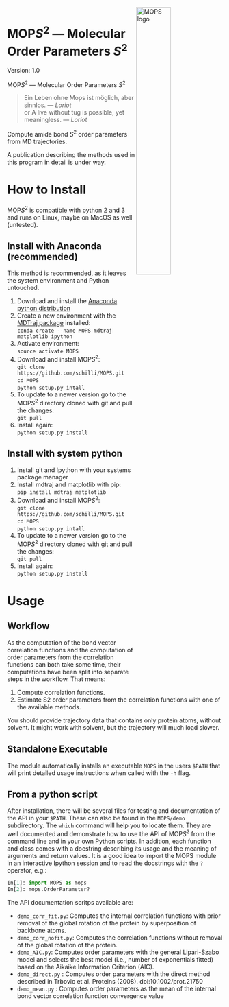 <!-- Logo from https://pixabay.com/p-827711 ; License: CC0 Public Domain, Free for commercial use, No attribution required -->
<a href="https://github.com/schilli/MOPS">
    <img src="https://github.com/schilli/MOPS/blob/master/mops_small.png" alt="MOPS logo" title="MOPS" align="right" width=40% />
</a> 

# MOP*S*<sup>2</sup> &mdash; Molecular Order Parameters *S*<sup>2</sup>

Version: 1.0

MOP*S*<sup>2</sup> &mdash; Molecular Order Parameters *S*<sup>2</sup>

> Ein Leben ohne Mops ist möglich, aber sinnlos. &mdash; *Loriot*  
or 
> A live without tug is possible, yet meaningless. &mdash; *Loriot*  

Compute amide bond *S*<sup>2</sup> order parameters from MD trajectories.

A publication describing the methods used in this program in detail is under way.

# How to Install
MOP*S*<sup>2</sup> is compatible with python 2 and 3 and runs on Linux, maybe on MacOS as well (untested).  

## Install with Anaconda (recommended)
This method is recommended, as it leaves the system environment and Python untouched.

1. Download and install the [Anaconda python distribution](https://www.continuum.io/downloads "Continuum Analytics Anaconda download")
2. Create a new environment with the [MDTraj package](https://github.com/mdtraj/mdtraj "MDTraj") installed:  
`conda create --name MOPS mdtraj matplotlib ipython`
3. Activate environment:  
`source activate MOPS`
4. Download and install MOP*S*<sup>2</sup>:  
`git clone https://github.com/schilli/MOPS.git`  
`cd MOPS`  
`python setup.py intall`
5. To update to a newer version go to the MOP*S*<sup>2</sup> directory cloned with git and pull the changes:  
`git pull`  
6. Install again:  
`python setup.py install`

## Install with system python
1. Install git and Ipython with your systems package manager
2. Install mdtraj and matplotlib with pip:  
`pip install mdtraj matplotlib`
2. Download and install MOP*S*<sup>2</sup>:  
`git clone https://github.com/schilli/MOPS.git`  
`cd MOPS`  
`python setup.py intall` 
3. To update to a newer version go to the MOP*S*<sup>2</sup> directory cloned with git and pull the changes:  
`git pull`  
4. Install again:  
`python setup.py install`
 

# Usage

## Workflow
As the computation of the bond vector correlation functions and the computation of order parameters from the correlation functions can both take some time,
their computations have been split into separate steps in the workflow.
That means:
1. Compute correlation functions.
2. Estimate S2 order parameters from the correlation functions with one of the available methods.

You should provide trajectory data that contains only protein atoms, without solvent.
It might work with solvent, but the trajectory will much load slower.

## Standalone Executable

The module automatically installs an executable `MOPS` in the users `$PATH` that will print detailed usage instructions when called with the `-h` flag.

## From a python script
After installation, there will be several files for testing and documentation of the API in your `$PATH`.
These can also be found in the `MOPS/demo` subdirectory.
The `which` command will help you to locate them.
They are well documented and demonstrate how to use the API of MOP*S*<sup>2</sup> from the command line and in your own Python scripts.
In addition, each function and class comes with a docstring describing its usage and the meaning of arguments and return values.
It is a good idea to import the MOPS module in an interactive Ipython session and to read the docstrings with the `?` operator, e.g.:  
```python
In[1]: import MOPS as mops
In[2]: mops.OrderParameter?
```

The API documentation scritps available are:
* `demo_corr_fit.py`: Computes the internal correlation functions with prior removal of the global rotation of the protein by superposition of backbone atoms.
* `demo_corr_nofit.py`: Computes the correlation functions without removal of the global rotation of the protein.
* `demo_AIC.py`: Computes order parameters with the general Lipari-Szabo model and selects the best model (i.e., number of exponentials fitted) based on the Aikaike Information Criterion (AIC).
* `demo_direct.py` : Computes order parameters with the direct method described in Trbovic et al. Proteins (2008). doi:10.1002/prot.21750
* `demo_mean.py` : Computes order parameters as the mean of the internal bond vector correlation function convergence value






